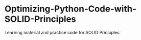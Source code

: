 # Optimizing-Python-Code-with-SOLID-Principles
Learning material and practice code for SOLID Principles
